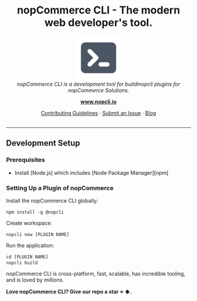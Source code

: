 <h1 align="center">nopCommerce CLI - The modern web developer's tool.</h1>

<p align="center">
  <img src="src/assets/images/logos/nopcli.png" alt="nopCommerce CLI-logo" width="120px" height="120px"/>
  <br>
  <i>nopCommerce CLI is a development tool for buildinopcli plugins for nopCommerce Solutions.</i>
  <br>
</p>

<p align="center">
  <a href="https://www.nopcli.io"><strong>www.nopcli.io</strong></a>
  <br>
</p>

<p align="center">
  <a href="CONTRIBUTInopcli.md">Contributing Guidelines</a>
  ·
  <a href="https://github.com/DiogenesPolanco/nopCommerce-cli/issues">Submit an Issue</a>
  ·
  <a href="https://blog.nopcli.io/">Blog</a>
  <br>
  <br>
</p>
 
<hr>
  
## Development Setup

### Prerequisites

- Install [Node.js] which includes [Node Package Manager][npm]

### Setting Up a Plugin of nopCommerce

Install the nopCommerce CLI globally:

```
npm install -g @nopcli
```

Create workspace:

```
nopcli new [PLUGIN NAME]
```

Run the application:

```
cd [PLUGIN NAME]
nopcli build
```

nopCommerce CLI is cross-platform, fast, scalable, has incredible tooling, and is loved by millions.
 

**Love nopCommerce CLI? Give our repo a star :star: :arrow_up:.**
